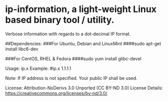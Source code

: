 # ip-information, a light-weight Linux based binary tool / utility.
Verbose information with regards to a dot-decimal IP format.

##Dependencies:
###For Ubuntu, Debian and LinuxMint
####sudo apt-get install libc6-dev 

###For CentOS, RHEL & Fedora
####sudo yum install glibc-devel

Usage: ip.x <IP>
Example: #ip.x 1.1.1.1

Note: If IP address is not specified. Your public IP shall be used.

License: Attribution-NoDerivs 3.0 Unported (CC BY-ND 3.0)
License Details: https://creativecommons.org/licenses/by-nd/3.0/
